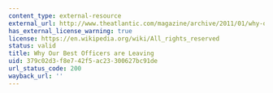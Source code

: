 ```yaml
---
content_type: external-resource
external_url: http://www.theatlantic.com/magazine/archive/2011/01/why-our-best-officers-are-leaving/8346/
has_external_license_warning: true
license: https://en.wikipedia.org/wiki/All_rights_reserved
status: valid
title: Why Our Best Officers are Leaving
uid: 379c02d3-f8e7-42f5-ac23-300627bc91de
url_status_code: 200
wayback_url: ''
---
```

